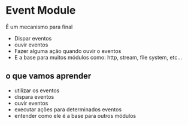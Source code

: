 # Event Module

É um mecanismo para final
- Dispar eventos
- ouvir eventos
- Fazer alguma ação quando ouvir o eventos
- E a base para muitos módulos como:
http, stream, file system, etc...

## o que vamos aprender
- utilizar os eventos
- dispara eventos
- ouvir eventos
- executar ações para determinados eventos
- entender como ele é a base para outros módulos



